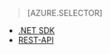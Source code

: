 ﻿> [AZURE.SELECTOR]
- [.NET SDK](media-services-dotnet-get-started.md)
- [REST-API](media-services-rest-get-started.md)

<!--HONumber=47-->

